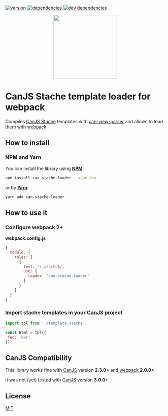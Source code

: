 [![version](https://img.shields.io/npm/v/can-stache-loader.svg)](https://www.npmjs.com/package/can-stache-loader)
[![dependencies](https://img.shields.io/david/macku/can-stache-loader.svg)](https://david-dm.org/macku/can-stache-loader)
[![dev dependencies](https://img.shields.io/david/dev/macku/can-stache-loader.svg)](https://david-dm.org/macku/can-stache-loader?type=dev)

<div align="center">
  <a href="https://github.com/webpack/webpack">
    <img width="200" height="200"
      src="https://webpack.js.org/assets/icon-square-big.svg">
  </a>
</div>

# CanJS Stache template loader for webpack

Compiles [CanJS Stache](https://github.com/canjs/can-stache) templates with [can-view-parser](https://github.com/canjs/can-view-parser) and allows to load them with [webpack](https://webpack.github.io/)


## How to install

### NPM and Yarn

You can install the library using [**NPM**](https://www.npmjs.com):

```bash
npm install can-stache-loader --save-dev
```

or by [**Yarn**](https://yarnpkg.com/):

```bash
yarn add can-stache-loader
```

## How to use it


### Configure webpack 2+

**webpack.config.js**

```js
{
  module: {
    rules: [
      {
        test: /\.stache$/,
        use: {
          loader: 'can-stache-loader'
        }
      }
    ]
  }
}
```

### Import stache templates in your [CanJS](https://canjs.com/) project

```js
import tpl from './template.stache';

const html = tpl({
 foo: 'bar'
});
```

## CanJS Compatibility

This library works fine with [CanJS](https://v2.canjs.com/) version **2.3.0+** and [webpack](https://webpack.github.io/) **2.0.0+**.

It was not (yet) tested with [CanJS](https://canjs.com/) version **3.0.0+**.

## License
[MIT](https://opensource.org/licenses/MIT)
